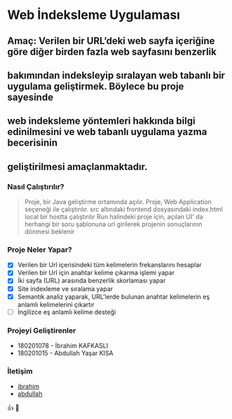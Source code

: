 # Web İndeksleme Uygulaması

## Amaç: Verilen bir URL’deki web sayfa içeriğine göre diğer birden fazla web sayfasını benzerlik
## bakımından indeksleyip sıralayan web tabanlı bir uygulama geliştirmek. Böylece bu proje sayesinde
## web indeksleme yöntemleri hakkında bilgi edinilmesini ve web tabanlı uygulama yazma becerisinin
## geliştirilmesi amaçlanmaktadır.

### Nasıl Çalıştırılır?

> Proje, bir Java geliştirme ortamında açılır.
> Proje, Web Application seçeneği ile çalıştırılır.
> src altındaki frontend dosyasındaki index.html local bir hostta çalıştırılır
> Run halindeki proje için, açılan UI' da herhangi bir soru şablonuna url girilerek projenin sonuçlarının dönmesi beklenir

### Proje Neler Yapar?

- [x] Verilen bir Url içerisindeki tüm kelimelerin frekanslarını hesaplar
- [x] Verilen bir Url için anahtar kelime çıkarma işlemi yapar
- [x] İki sayfa (URL) arasında benzerlik skorlaması yapar
- [x] Site indexleme ve sıralama yapar
- [x] Semantik analiz yaparak, URL'lerde bulunan anahtar kelimelerin eş anlamlı kelimelerini çıkartır
- [ ] İngilizce eş anlamlı kelime desteği

### Projeyi Geliştirenler

* 180201078 - İbrahim KAFKASLI
* 180201015 - Abdullah Yaşar KISA


### İletişim

* [ibrahim](https://www.linkedin.com/in/ibrahimkfksl/)
* [abdullah](https://www.linkedin.com/in/ayasarkisa/)

:+1: :rocket: 
